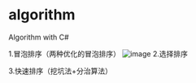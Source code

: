 ﻿# algorithm
Algorithm with C#

1.冒泡排序（两种优化的冒泡排序）
![image](https://github.com/eangulee/UnityShader/blob/master/UnityShader/imgs/Shader%20Tags%20RenderType%20%E4%BD%BF%E7%94%A8%E7%A4%BA%E4%BE%8B.png)
2.选择排序

3.快速排序（挖坑法+分治算法）
